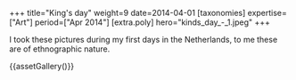 +++
title="King's day"
weight=9
date=2014-04-01
[taxonomies]
expertise=["Art"]
period=["Apr 2014"]
[extra.poly]
hero="kinds_day_-_1.jpeg"
+++

I took these pictures during my first days in the Netherlands, to me these are of ethnographic nature.

{{assetGallery()}}
